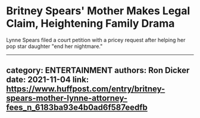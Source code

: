 # Britney Spears' Mother Makes Legal Claim, Heightening Family Drama

Lynne Spears filed a court petition with a pricey request after helping her pop star daughter "end her nightmare."

---
category: ENTERTAINMENT
authors: Ron Dicker
date: 2021-11-04
link: https://www.huffpost.com/entry/britney-spears-mother-lynne-attorney-fees_n_6183ba93e4b0ad6f587eedfb
---
